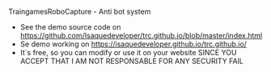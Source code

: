 TraingamesRoboCapture - Anti bot system
- See the demo source code on https://github.com/Isaquedeveloper/trc.github.io/blob/master/index.html
- Se demo working on https://isaquedeveloper.github.io/trc.github.io/
- It´s free, so you can modify or use it on your website SINCE YOU ACCEPT THAT I AM NOT RESPONSABLE FOR ANY SECURITY FAIL

